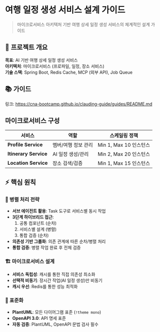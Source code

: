 # 여행 일정 생성 서비스 설계 가이드

> 마이크로서비스 아키텍처 기반 여행 상세 일정 생성 서비스의 체계적인 설계 가이드

## 🎯 프로젝트 개요

**목표**: AI 기반 여행 상세 일정 생성 서비스  
**아키텍처**: 마이크로서비스 (프로파일, 일정, 장소 서비스)  
**기술 스택**: Spring Boot, Redis Cache, MCP (외부 API), Job Queue

## 📚 가이드
링크: https://cna-bootcamp.github.io/clauding-guide/guides/README.md

## 마이크로서비스 구성
| 서비스 | 역할 | 스케일링 정책 |
|--------|------|---------------|
| **Profile Service** | 멤버/여행 정보 관리 | Min 1, Max 10 인스턴스 |
| **Itinerary Service** | AI 일정 생성/관리 | Min 2, Max 20 인스턴스 |
| **Location Service** | 장소 검색/검증 | Min 1, Max 15 인스턴스 |


## ⚡ 핵심 원칙

### 🔄 병렬 처리 전략
- **서브 에이전트 활용**: Task 도구로 서비스별 동시 작업
- **3단계 하이브리드 접근**: 
  1. 공통 컴포넌트 (순차)
  2. 서비스별 설계 (병렬) 
  3. 통합 검증 (순차)
- **의존성 기반 그룹화**: 의존 관계에 따른 순차/병렬 처리
- **통합 검증**: 병렬 작업 완료 후 전체 검증

### 🏗️ 마이크로서비스 설계
- **서비스 독립성**: 캐시를 통한 직접 의존성 최소화  
- **선택적 비동기**: 장시간 작업(AI 일정 생성)만 비동기
- **캐시 우선**: Redis를 통한 성능 최적화

### 📝 표준화
- **PlantUML**: 모든 다이어그램 표준 (`!theme mono`)
- **OpenAPI 3.0**: API 명세 표준
- **자동 검증**: PlantUML, OpenAPI 문법 검사 필수

